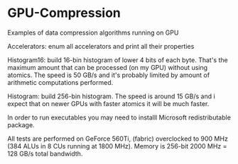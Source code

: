 # GPU-Compression
Examples of data compression algorithms running on GPU

Accelerators: enum all accelerators and print all their properties

Histogram16: build 16-bin histogram of lower 4 bits of each byte. That's the maximum amount that can be processed (on my GPU) without using atomics. The speed is 50 GB/s and it's probably limited by amount of arithmetic computations performed.

Histogram: build 256-bin histogram. The speed is around 15 GB/s and i expect that on newer GPUs with faster atomics it will be much faster.

In order to run executables you may need to installl Microsoft redistributable package.

All tests are performed on GeForce 560Ti, (fabric) overclocked to 900 MHz (384 ALUs in 8 CUs running at 1800 MHz). Memory is 256-bit 2000 MHz = 128 GB/s total bandwidth.
